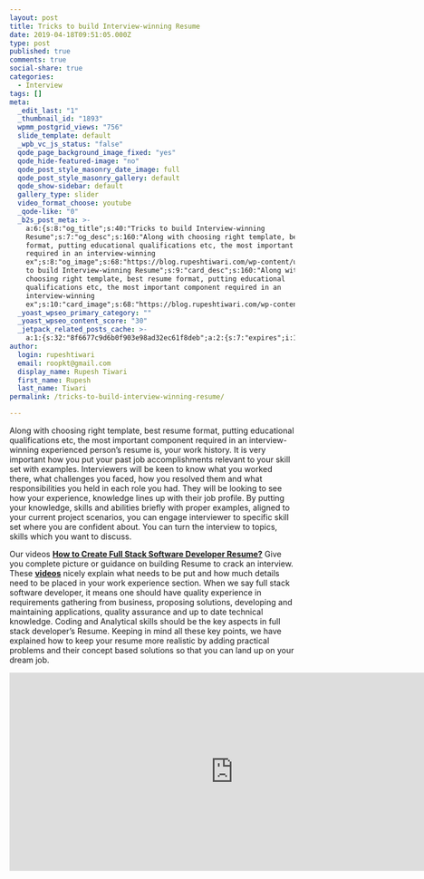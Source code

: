 ```yaml
---
layout: post
title: Tricks to build Interview-winning Resume
date: 2019-04-18T09:51:05.000Z
type: post
published: true
comments: true
social-share: true
categories:
  - Interview
tags: []
meta:
  _edit_last: "1"
  _thumbnail_id: "1893"
  wpmm_postgrid_views: "756"
  slide_template: default
  _wpb_vc_js_status: "false"
  qode_page_background_image_fixed: "yes"
  qode_hide-featured-image: "no"
  qode_post_style_masonry_date_image: full
  qode_post_style_masonry_gallery: default
  qode_show-sidebar: default
  gallery_type: slider
  video_format_choose: youtube
  _qode-like: "0"
  _b2s_post_meta: >-
    a:6:{s:8:"og_title";s:40:"Tricks to build Interview-winning
    Resume";s:7:"og_desc";s:160:"Along with choosing right template, best resume
    format, putting educational qualifications etc, the most important component
    required in an interview-winning
    ex";s:8:"og_image";s:68:"https://blog.rupeshtiwari.com/wp-content/uploads/2019/04/traning.jpg";s:10:"card_title";s:40:"Tricks
    to build Interview-winning Resume";s:9:"card_desc";s:160:"Along with
    choosing right template, best resume format, putting educational
    qualifications etc, the most important component required in an
    interview-winning
    ex";s:10:"card_image";s:68:"https://blog.rupeshtiwari.com/wp-content/uploads/2019/04/traning.jpg";}
  _yoast_wpseo_primary_category: ""
  _yoast_wpseo_content_score: "30"
  _jetpack_related_posts_cache: >-
    a:1:{s:32:"8f6677c9d6b0f903e98ad32ec61f8deb";a:2:{s:7:"expires";i:1608370741;s:7:"payload";a:0:{}}}
author:
  login: rupeshtiwari
  email: roopkt@gmail.com
  display_name: Rupesh Tiwari
  first_name: Rupesh
  last_name: Tiwari
permalink: /tricks-to-build-interview-winning-resume/

---
```


<p><ins datetime="2019-04-19T06:22:50+00:00"></ins>Along with choosing right template, best resume format, putting educational qualifications etc, the most important component required in an interview-winning experienced person’s resume is, your work history. It is very important how you put your past job accomplishments relevant to your skill set with examples. Interviewers will be keen to know what you worked there, what challenges you faced, how you resolved them and what responsibilities you held in each role you had. They will be looking to see how your experience, knowledge lines up with their job profile. By putting your knowledge, skills and abilities briefly with proper examples, aligned to your current project scenarios, you can engage interviewer to specific skill set where you are confident about. You can turn the interview to topics, skills which you want to discuss.</p>
<p>Our videos <strong><a href="https://www.youtube.com/watch?v=eUF7xiKz264" target="_blank" rel="noopener noreferrer">How to Create Full Stack Software Developer Resume?</a></strong> Give you complete picture or guidance on building Resume to crack an interview. These <a href="https://www.youtube.com/watch?v=NzycRZpXoYU" target="_blank" rel="noopener noreferrer"><strong>videos</strong></a> nicely explain what needs to be put and how much details need to be placed in your work experience section. When we say full stack software developer, it means one should have quality experience in requirements gathering from business, proposing solutions, developing and maintaining applications, quality assurance and up to date technical knowledge. Coding and Analytical skills should be the key aspects in full stack developer’s Resume. Keeping in mind all these key points, we have explained how to keep your resume more realistic by adding practical problems and their concept based solutions so that you can land up on your dream job.</p>
<p><iframe src="https://www.youtube.com/embed/eUF7xiKz264" width="790" height="350" frameborder="0" allowfullscreen="allowfullscreen"><span data-mce-type="bookmark" style="display: inline-block; width: 0px; overflow: hidden; line-height: 0;" class="mce_SELRES_start">﻿</span></iframe></p>
